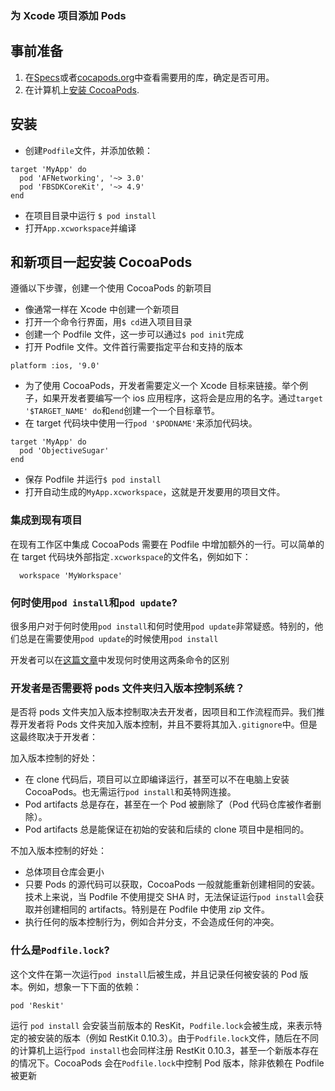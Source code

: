 ### 为 Xcode 项目添加 Pods

## 事前准备

1. 在[Specs](https://github.com/CocoaPods/Specs)或者[cocapods.org](https://cocoapods.org/)中查看需要用的库，确定是否可用。
2. 在计算机上[安装 CocoaPods](https://guides.cocoapods.org/using/getting-started.html#toc_3).

## 安装

- 创建`Podfile`文件，并添加依赖：

```
target 'MyApp' do
  pod 'AFNetworking', '~> 3.0'
  pod 'FBSDKCoreKit', '~> 4.9'
end
```

- 在项目目录中运行 `$ pod install`
- 打开`App.xcworkspace`并编译

## 和新项目一起安装 CocoaPods

遵循以下步骤，创建一个使用 CocoaPods 的新项目

- 像通常一样在 Xcode 中创建一个新项目
- 打开一个命令行界面，用`$ cd`进入项目目录
- 创建一个 Podfile 文件，这一步可以通过`$ pod init`完成
- 打开 Podfile 文件。文件首行需要指定平台和支持的版本

```
platform :ios, '9.0'
```

- 为了使用 CocoaPods，开发者需要定义一个 Xcode 目标来链接。举个例子，如果开发者要编写一个 ios 应用程序，这将会是应用的名字。通过`target '$TARGET_NAME' do`和`end`创建一个一个目标章节。
- 在 target 代码块中使用一行`pod '$PODNAME'`来添加代码块。

```
target 'MyApp' do
  pod 'ObjectiveSugar'
end
```

- 保存 Podfile 并运行`$ pod install`
- 打开自动生成的`MyApp.xcworkspace`，这就是开发要用的项目文件。

### 集成到现有项目

在现有工作区中集成 CocoaPods 需要在 Podfile 中增加额外的一行。可以简单的在 target 代码块外部指定`.xcworkspace`的文件名，例如如下：

```
  workspace 'MyWorkspace'
```

### 何时使用`pod install`和`pod update`?

很多用户对于何时使用`pod install`和何时使用`pod update`非常疑惑。特别的，他们总是在需要使用`pod update`的时候使用`pod install`

开发者可以在[这篇文章](https://guides.cocoapods.org/using/pod-install-vs-update.html)中发现何时使用这两条命令的区别

### 开发者是否需要将 pods 文件夹归入版本控制系统？

是否将 pods 文件夹加入版本控制取决去开发者，因项目和工作流程而异。我们推荐开发者将 Pods 文件夹加入版本控制，并且不要将其加入`.gitignore`中。但是这最终取决于开发者：

加入版本控制的好处：

- 在 clone 代码后，项目可以立即编译运行，甚至可以不在电脑上安装 CocoaPods。也无需运行`pod install`和英特网连接。
- Pod artifacts 总是存在，甚至在一个 Pod 被删除了（Pod 代码仓库被作者删除）。
- Pod artifacts 总是能保证在初始的安装和后续的 clone 项目中是相同的。

不加入版本控制的好处：

- 总体项目仓库会更小
- 只要 Pods 的源代码可以获取，CocoaPods 一般就能重新创建相同的安装。技术上来说，当 Podfile 不使用提交 SHA 时，无法保证运行`pod install`会获取并创建相同的 artifacts。特别是在 Podfile 中使用 zip 文件。
- 执行任何的版本控制行为，例如合并分支，不会造成任何的冲突。

### 什么是`Podfile.lock`?

这个文件在第一次运行`pod install`后被生成，并且记录任何被安装的 Pod 版本。例如，想象一下下面的依赖：

```
pod 'Reskit'
```

运行 `pod install` 会安装当前版本的 ResKit，`Podfile.lock`会被生成，来表示特定的被安装的版本（例如 RestKit 0.10.3）。由于`Podfile.lock`文件，随后在不同的计算机上运行`pod install`也会同样注册 RestKit 0.10.3，甚至一个新版本存在的情况下。CocoaPods 会在`Podfile.lock`中控制 Pod 版本，除非依赖在 Podfile 被更新
